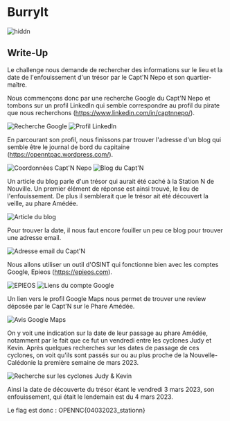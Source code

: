 # BurryIt

![hiddn](hiddn.png)

## Write-Up

Le challenge nous demande de rechercher des informations sur le lieu et la date de l'enfouissement d'un trésor par le Capt'N Nepo et son quartier-maître.

Nous commençons donc par une recherche Google du Capt'N Nepo et tombons sur un profil LinkedIn qui semble correspondre au profil du pirate que nous recherchons (https://www.linkedin.com/in/captnnepo/).

![Recherche Google](hiddn-1.png)
![Profil LinkedIn](hiddn-2.png)

En parcourant son profil, nous finissons par trouver l'adresse d'un blog qui semble être le journal de bord du capitaine (https://openntpac.wordpress.com/).

![Coordonnées Capt'N Nepo](hiddn-3.png)
![Blog du Capt'N](hiddn-4.png)

Un article du blog parle d'un trésor qui aurait été caché à la Station N de Nouville. Un premier élément de réponse est ainsi trouvé, le lieu de l'enfouissement. De plus il semblerait que le trésor ait été découvert la veille, au phare Amédée.

![Article du blog](hiddn-5.png)

Pour trouver la date, il nous faut encore fouiller un peu ce blog pour trouver une adresse email.

![Adresse email du Capt'N](hiddn-6.png)

Nous allons utiliser un outil d'OSINT qui fonctionne bien avec les comptes Google, Epieos (https://epieos.com).

![EPIEOS](hiddn-7.png)
![Liens du compte Google](hiddn-8.png)

Un lien vers le profil Google Maps nous permet de trouver une review déposée par le Capt'N sur le Phare Amédée.

![Avis Google Maps](hiddn-9.png)

On y voit une indication sur la date de leur passage au phare Amédée, notamment par le fait que ce fut un vendredi entre les cyclones Judy et Kevin. Après quelques recherches sur les dates de passage de ces cyclones, on voit qu'ils sont passés sur ou au plus proche de la Nouvelle-Calédonie la première semaine de mars 2023.

![Recherche sur les cyclones Judy & Kevin](hiddn-10.png)

Ainsi la date de découverte du trésor étant le vendredi 3 mars 2023, son enfouissement, qui était le lendemain est du 4 mars 2023.

Le flag est donc : OPENNC{04032023_stationn}
